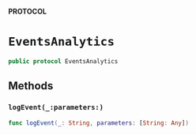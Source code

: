 **PROTOCOL**

# `EventsAnalytics`

```swift
public protocol EventsAnalytics
```

## Methods
### `logEvent(_:parameters:)`

```swift
func logEvent(_: String, parameters: [String: Any])
```
